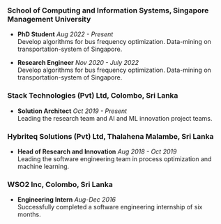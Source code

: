 ### School of Computing and Information Systems, Singapore Management University
- **PhD Student**   _Aug 2022 - Present_  
  Develop algorithms for bus frequency optimization. Data-mining on transportation-system of Singapore.

- **Research Engineer**  _Nov 2020 - July 2022_  
  Develop algorithms for bus frequency optimization. Data-mining on transportation-system of Singapore.

### Stack Technologies (Pvt) Ltd, Colombo, Sri Lanka
- **Solution Architect**  _Oct 2019 - Present_  
  Leading the research team and AI and ML innovation project teams.

### Hybriteq Solutions (Pvt) Ltd, Thalahena Malambe, Sri Lanka
- **Head of Research and Innovation**  _Aug 2018 - Oct 2019_  
  Leading the software engineering team in process optimization and machine learning.

### WSO2 Inc, Colombo, Sri Lanka
- **Engineering Intern**  _Aug-Dec 2016_  
  Successfully completed a software engineering internship of six months.
